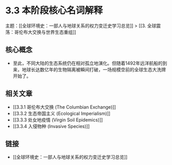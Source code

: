 # 3.3 本阶段核心名词解释

主题：[[全球环境史：一部人与地球关系的权力变迁史学习总览]] > [[3. 全球震荡：哥伦布大交换与世界生态重组]]

## 核心概念

- 至此，不同大陆的生态系统仍在相对孤立地演化。但随着1492年远洋航船的到来，地球长达数亿年的生物隔离被瞬间打破，一场规模空前的全球生态大洗牌开始了。

## 相关文章

- [[3.3.1 哥伦布大交换 (The Columbian Exchange)]]
- [[3.3.2 生态帝国主义 (Ecological Imperialism)]]
- [[3.3.3 处女地疫情 (Virgin Soil Epidemics)]]
- [[3.3.4 入侵物种 (Invasive Species)]]

## 链接

- [[全球环境史：一部人与地球关系的权力变迁史学习总览]]
